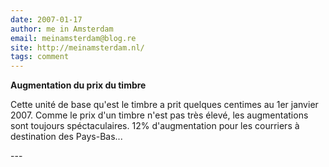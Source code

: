 ```yaml
---
date: 2007-01-17
author: me in Amsterdam
email: meinamsterdam@blog.re
site: http://meinamsterdam.nl/
tags: comment
---
```


<!-- TB -->
<p><strong>Augmentation du prix du timbre</strong></p>
<p>Cette unité de base qu'est le timbre a prit quelques centimes au 1er janvier 2007. Comme le prix d'un timbre n'est pas très élevé, les augmentations sont toujours spéctaculaires. 12% d'augmentation pour les courriers à destination des Pays-Bas...</p>
---